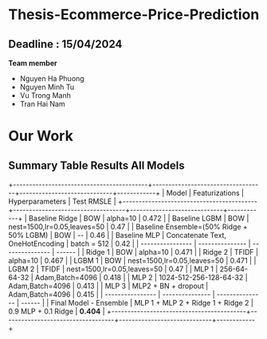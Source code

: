 # Thesis-Ecommerce-Price-Prediction
  
## Deadline : 15/04/2024

  **Team member**
   * Nguyen Ha Phuong
   * Nguyen Minh Tu
   * Vu Trong Manh
   * Tran Hai Nam

# Our Work

## Summary Table Results All Models 

+------------------------------------------+-----------------------------------+-----------------------------+------------+
|                  Model                   |           Featurizations          |       Hyperparameters       | Test RMSLE |
+------------------------------------------+-----------------------------------+-----------------------------+------------+
|              Baseline Ridge              |                BOW                |           alpha=10          |   0.472    |
|              Baseline LGBM               |                BOW                | nest=1500,lr=0.05,leaves=50 |    0.47    |
| Baseline Ensemble=(50% Ridge + 50% LGBM) |                BOW                |              --             |    0.46    |
|               Baseline MLP               |  Concatenate Text, OneHotEncoding |         batch = 512         |    0.42    |
|             ----------------             |          ---------------          |       ---------------       |   ------   |
|                 Ridge 1                  |                BOW                |           alpha=10          |   0.471    |
|                 Ridge 2                  |               TFIDF               |           alpha=10          |   0.467    |
|                  LGBM 1                  |                BOW                | nest=1500,lr=0.05,leaves=50 |   0.471    |
|                  LGBM 2                  |               TFIDF               | nest=1500,lr=0.05,leaves=50 |    0.47    |
|                  MLP 1                   |            256-64-64-32           |       Adam,Batch=4096       |   0.418    |
|                  MLP 2                   |       1024-512-256-128-64-32      |       Adam,Batch=4096       |   0.413    |
|                  MLP 3                   |        MLP2 + BN + dropout        |       Adam,Batch=4096       |   0.415    |
|             ----------------             |          ---------------          |       ---------------       |   ------   |
|          Final Model - Ensemble          | MLP 1 + MLP 2 + Ridge 1 + Ridge 2 |     0.9 MLP + 0.1 Ridge     | **0.404**  |
+------------------------------------------+-----------------------------------+-----------------------------+------------+